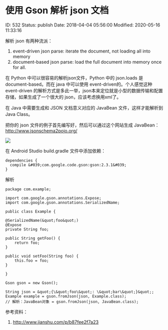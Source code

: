 # 使用 Gson 解析 json 文档


ID: 532
Status: publish
Date: 2018-04-04 05:56:00
Modified: 2020-05-16 11:33:16


解析 json 有两种流派：


1. event-driven json parse: iterate the document, not loading all into memory
2. document-based json parse: load the full document into memory once for all.

在 Python 中可以很容易的解析json文件，Python 中的 json.loads 是 document-based。而在 java 中可以使用 event-driven的。个人感觉这种 event-driven 的解析方式是多此一举，json本来定位就是小型的数据传输和配置存储，如果生成了一个很大的 json，应该考虑换用xml了。

在 Java 中需要生成和 JSON 文档意义对应的 JavaBean 文件，这样才能解析到 Java Class。

把你的 json 文件的例子首先编写好，然后可以通过这个网站生成 JavaBean：http://www.jsonschema2pojo.org/

![](https://ws2.sinaimg.cn/large/0069RVTdly1fu2lsahbklj31880ni77y.jpg)

在 Android Studio build.gradle 文件中添加依赖：

```
dependencies {
  compile &#039;com.google.code.gson:gson:2.3.1&#039;
}
```

解析

```
package com.example;

import com.google.gson.annotations.Expose;
import com.google.gson.annotations.SerializedName;

public class Example {

@SerializedName(&quot;foo&quot;)
@Expose
private String foo;

public String getFoo() {
    return foo;
}

public void setFoo(String foo) {
    this.foo = foo;
}

}
```

```
Gson gson = new Gson();

String json = &quot;{\&quot;foo\&quot;: \&quot;bar\&quot;}&quot;;
Example example = gson.fromJson(json, Example.class);
// 解析：JavaBean对象 = gson.fromJson(json, JavaBean.class);
```



参考资料：

1. http://www.jianshu.com/p/b87fee2f7a23